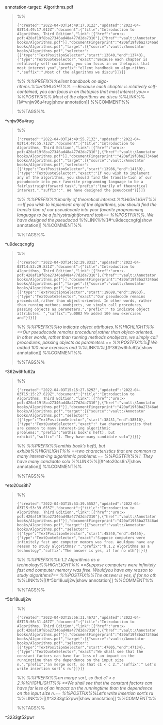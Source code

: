 annotation-target:: Algorithms.pdf


>%%
>```annotation-json
>{"created":"2022-04-03T14:49:17.012Z","updated":"2022-04-03T14:49:17.012Z","document":{"title":"Introduction to Algorithms, Third Edition","link":[{"href":"urn:x-pdf:420af19f8ba27346ad48a477d2da7310"},{"href":"vault:/Annotator books/Algorithms.pdf"}],"documentFingerprint":"420af19f8ba27346ad48a477d2da7310"},"uri":"vault:/Annotator books/Algorithms.pdf","target":[{"source":"vault:/Annotator books/Algorithms.pdf","selector":[{"type":"TextPositionSelector","start":13640,"end":13743},{"type":"TextQuoteSelector","exact":"Because each chapter is relatively self-contained, you can focus in on thetopics that most interest you","prefix":"ellent handbook on algo-rithms. ","suffix":".Most of the algorithms we discu"}]}]}
>```
>%%
>*%%PREFIX%%ellent handbook on algo-rithms.%%HIGHLIGHT%% ==Because each chapter is relatively self-contained, you can focus in on thetopics that most interest you== %%POSTFIX%%.Most of the algorithms we discu*
>%%LINK%%[[#^vnjw96u4rug|show annotation]]
>%%COMMENT%%
>
>%%TAGS%%
>
^vnjw96u4rug


>%%
>```annotation-json
>{"created":"2022-04-03T14:49:55.713Z","updated":"2022-04-03T14:49:55.713Z","document":{"title":"Introduction to Algorithms, Third Edition","link":[{"href":"urn:x-pdf:420af19f8ba27346ad48a477d2da7310"},{"href":"vault:/Annotator books/Algorithms.pdf"}],"documentFingerprint":"420af19f8ba27346ad48a477d2da7310"},"uri":"vault:/Annotator books/Algorithms.pdf","target":[{"source":"vault:/Annotator books/Algorithms.pdf","selector":[{"type":"TextPositionSelector","start":13986,"end":14159},{"type":"TextQuoteSelector","exact":"If you wish to implement any of the algorithms, you should find the transla-tion of our pseudocode into your favorite programming language to be a fairlystraightforward task","prefix":"imarily of theoretical interest.","suffix":". We have designed the pseudocod"}]}]}
>```
>%%
>*%%PREFIX%%imarily of theoretical interest.%%HIGHLIGHT%% ==If you wish to implement any of the algorithms, you should find the transla-tion of our pseudocode into your favorite programming language to be a fairlystraightforward task== %%POSTFIX%%. We have designed the pseudocod*
>%%LINK%%[[#^u9decqcngfg|show annotation]]
>%%COMMENT%%
>
>%%TAGS%%
>
^u9decqcngfg


>%%
>```annotation-json
>{"created":"2022-04-03T14:52:29.831Z","updated":"2022-04-03T14:52:29.831Z","document":{"title":"Introduction to Algorithms, Third Edition","link":[{"href":"urn:x-pdf:420af19f8ba27346ad48a477d2da7310"},{"href":"vault:/Annotator books/Algorithms.pdf"}],"documentFingerprint":"420af19f8ba27346ad48a477d2da7310"},"uri":"vault:/Annotator books/Algorithms.pdf","target":[{"source":"vault:/Annotator books/Algorithms.pdf","selector":[{"type":"TextPositionSelector","start":19688,"end":19863},{"type":"TextQuoteSelector","exact":"Our pseudocode remains procedural,rather than object-oriented. In other words, rather than running methods onobjects, we simply call procedures, passing objects as parameters.","prefix":" to indicate object attributes. ","suffix":"\u0002 We added 100 new exercises and"}]}]}
>```
>%%
>*%%PREFIX%%to indicate object attributes.%%HIGHLIGHT%% ==Our pseudocode remains procedural,rather than object-oriented. In other words, rather than running methods onobjects, we simply call procedures, passing objects as parameters.== %%POSTFIX%% We added 100 new exercises and*
>%%LINK%%[[#^362w6hfu62a|show annotation]]
>%%COMMENT%%
>
>%%TAGS%%
>
^362w6hfu62a


>%%
>```annotation-json
>{"created":"2022-04-03T15:15:27.629Z","updated":"2022-04-03T15:15:27.629Z","document":{"title":"Introduction to Algorithms, Third Edition","link":[{"href":"urn:x-pdf:420af19f8ba27346ad48a477d2da7310"},{"href":"vault:/Annotator books/Algorithms.pdf"}],"documentFingerprint":"420af19f8ba27346ad48a477d2da7310"},"uri":"vault:/Annotator books/Algorithms.pdf","target":[{"source":"vault:/Annotator books/Algorithms.pdf","selector":[{"type":"TextPositionSelector","start":38431,"end":38510},{"type":"TextQuoteSelector","exact":" two characteristics that are common to many interest-ing algorithmic problems:","prefix":"omthis book’s heft), but exhibit","suffix":"1. They have many candidate solu"}]}]}
>```
>%%
>*%%PREFIX%%omthis book’s heft), but exhibit%%HIGHLIGHT%% ==two characteristics that are common to many interest-ing algorithmic problems:== %%POSTFIX%%1. They have many candidate solu*
>%%LINK%%[[#^eto20cs8h7|show annotation]]
>%%COMMENT%%
>
>%%TAGS%%
>
^eto20cs8h7


>%%
>```annotation-json
>{"created":"2022-04-03T15:53:39.655Z","updated":"2022-04-03T15:53:39.655Z","document":{"title":"Introduction to Algorithms, Third Edition","link":[{"href":"urn:x-pdf:420af19f8ba27346ad48a477d2da7310"},{"href":"vault:/Annotator books/Algorithms.pdf"}],"documentFingerprint":"420af19f8ba27346ad48a477d2da7310"},"uri":"vault:/Annotator books/Algorithms.pdf","target":[{"source":"vault:/Annotator books/Algorithms.pdf","selector":[{"type":"TextPositionSelector","start":45340,"end":45455},{"type":"TextQuoteSelector","exact":"Suppose computers were infinitely fast and computer memory was free. Wouldyou have any reason to study algorithms? ","prefix":"h.1.2 Algorithms as a technology","suffix":"The answer is yes, if for no oth"}]}]}
>```
>%%
>*%%PREFIX%%h.1.2 Algorithms as a technology%%HIGHLIGHT%% ==Suppose computers were infinitely fast and computer memory was free. Wouldyou have any reason to study algorithms?== %%POSTFIX%%The answer is yes, if for no oth*
>%%LINK%%[[#^5br18uulj2w|show annotation]]
>%%COMMENT%%
>
>%%TAGS%%
>
^5br18uulj2w


>%%
>```annotation-json
>{"created":"2022-04-03T15:56:31.467Z","updated":"2022-04-03T15:56:31.467Z","document":{"title":"Introduction to Algorithms, Third Edition","link":[{"href":"urn:x-pdf:420af19f8ba27346ad48a477d2da7310"},{"href":"vault:/Annotator books/Algorithms.pdf"}],"documentFingerprint":"420af19f8ba27346ad48a477d2da7310"},"uri":"vault:/Annotator books/Algorithms.pdf","target":[{"source":"vault:/Annotator books/Algorithms.pdf","selector":[{"type":"TextPositionSelector","start":47005,"end":47134},{"type":"TextQuoteSelector","exact":"We shall see that the constant factors can have far less of an impact on the runningtime than the dependence on the input size n.","prefix":"an merge sort, so that c1 < c 2.","suffix":" Let’s write insertion sort’s ru"}]}]}
>```
>%%
>*%%PREFIX%%an merge sort, so that c1 < c 2.%%HIGHLIGHT%% ==We shall see that the constant factors can have far less of an impact on the runningtime than the dependence on the input size n.== %%POSTFIX%%Let’s write insertion sort’s ru*
>%%LINK%%[[#^3233gt52pwr|show annotation]]
>%%COMMENT%%
>
>%%TAGS%%
>
^3233gt52pwr
